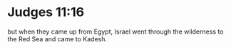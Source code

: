 # Judges 11:16

but when they came up from Egypt, Israel went through the wilderness to the Red Sea and came to Kadesh.
